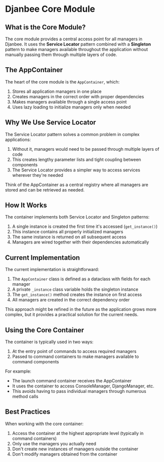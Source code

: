 # Djanbee Core Module

## What is the Core Module?

The core module provides a central access point for all managers in Djanbee. It uses the **Service Locator** pattern combined with a **Singleton** pattern to make managers available throughout the application without manually passing them through multiple layers of code.

## The AppContainer

The heart of the core module is the `AppContainer`, which:

1. Stores all application managers in one place
2. Creates managers in the correct order with proper dependencies 
3. Makes managers available through a single access point
4. Uses lazy loading to initialize managers only when needed

## Why We Use Service Locator

The Service Locator pattern solves a common problem in complex applications:

1. Without it, managers would need to be passed through multiple layers of code
2. This creates lengthy parameter lists and tight coupling between components
3. The Service Locator provides a simpler way to access services wherever they're needed

Think of the AppContainer as a central registry where all managers are stored and can be retrieved as needed.

## How It Works

The container implements both Service Locator and Singleton patterns:

1. A single instance is created the first time it's accessed (`get_instance()`)
2. This instance contains all properly initialized managers
3. The same instance is returned on all subsequent access
4. Managers are wired together with their dependencies automatically

## Current Implementation

The current implementation is straightforward:

1. The `AppContainer` class is defined as a dataclass with fields for each manager
2. A private `_instance` class variable holds the singleton instance
3. The `get_instance()` method creates the instance on first access
4. All managers are created in the correct dependency order

This approach might be refined in the future as the application grows more complex, but it provides a practical solution for the current needs.

## Using the Core Container

The container is typically used in two ways:

1. At the entry point of commands to access required managers
2. Passed to command containers to make managers available to command components

For example:
- The launch command container receives the AppContainer
- It uses the container to access ConsoleManager, DjangoManager, etc.
- This avoids having to pass individual managers through numerous method calls

## Best Practices

When working with the core container:

1. Access the container at the highest appropriate level (typically in command containers)
2. Only use the managers you actually need
3. Don't create new instances of managers outside the container
4. Don't modify managers obtained from the container